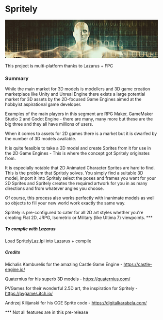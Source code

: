 # Spritely
![](stuff/dm04-readme-banner.jpg)

This project is multi-platform thanks to Lazarus + FPC

### Summary

While the main market for 3D models is modellers and 3D game creation marketplace like Unity and Unreal Engine there exists a large potential market for 3D assets by the 2D-focused Game Engines aimed at the hobbyist aspirational game developer. 

Examples of the main players in this segment are RPG Maker, GameMaker Studio 2 and Godot Engine - there are many, many more but these are the big three and they all have millions of users.

When it comes to assets for 2D games there is a market but it is dwarfed by the number of 3D models available. 

It is quite feasible to take a 3D model and create Sprites from it for use in the 2D Game Engines - This is where the concept got Spritely originates from.

It is especially notable that 2D Animated Character Sprites are hard to find. This is the problem that Spritely solves. You simply find a suitable 3D model, import it into Spritely select the poses and frames you want for your 2D Sprites and Spritely creates the required artwork for you in as many directions and from whatever angles you choose.

Of course, this process also works perfectly with inanimate models as well so objects to fill your new world work exactly the same way.

Spritely is pre-configured to cater for all 2D art styles whether you're creating Flat 2D, JRPG, Isometric or Military (like Ultima 7) viewpoints. ***


##### To compile with Lazarus

Load SpritelyLaz.lpi into Lazarus + compile

##### Credits

Michalis Kamburelis for the amazing Castle Game Engine - https://castle-engine.io/  

Quaternius for his superb 3D models - https://quaternius.com/

PVGames for their wonderful 2.5D art, the inspiration for Spritely - https://pvgames.itch.io/

Andrzej Kilijanski for his CGE Sprite code - https://digitalkarabela.com/

*** Not all features are in this pre-release
